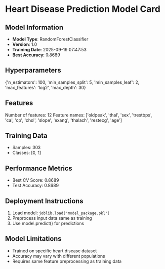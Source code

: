 
# Heart Disease Prediction Model Card

## Model Information
- **Model Type**: RandomForestClassifier
- **Version**: 1.0
- **Training Date**: 2025-09-19 07:47:53
- **Best Accuracy**: 0.8689

## Hyperparameters
{'n_estimators': 100, 'min_samples_split': 5, 'min_samples_leaf': 2, 'max_features': 'log2', 'max_depth': 30}

## Features
Number of features: 12
Feature names: ['oldpeak', 'thal', 'sex', 'trestbps', 'ca', 'cp', 'chol', 'slope', 'exang', 'thalach', 'restecg', 'age']

## Training Data
- Samples: 303
- Classes: [0, 1]

## Performance Metrics
- Best CV Score: 0.8689
- Test Accuracy: 0.8689

## Deployment Instructions
1. Load model: `joblib.load('model_package.pkl')`
2. Preprocess input data same as training
3. Use model.predict() for predictions

## Model Limitations
- Trained on specific heart disease dataset
- Accuracy may vary with different populations
- Requires same feature preprocessing as training data
